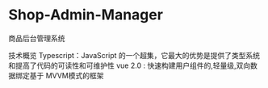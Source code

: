 # Shop-Admin-Manager
 商品后台管理系统

技术概览
Typescript：JavaScript 的一个超集，它最大的优势是提供了类型系统和提高了代码的可读性和可维护性
vue 2.0 : 快速构建用户组件的,轻量级,双向数据绑定基于 MVVM模式的框架
